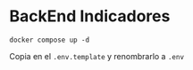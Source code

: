 # BackEnd Indicadores

```
docker compose up -d
```  

Copia en el ```.env.template``` y renombrarlo a ```.env```

